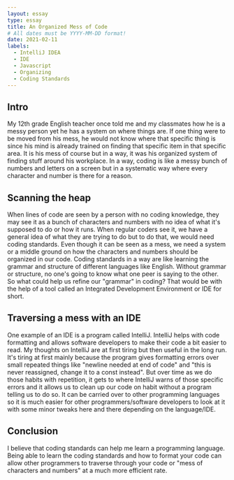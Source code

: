 ```yaml
---
layout: essay
type: essay
title: An Organized Mess of Code
# All dates must be YYYY-MM-DD format!
date: 2021-02-11
labels:
  - IntelliJ IDEA
  - IDE
  - Javascript
  - Organizing
  - Coding Standards
---
```


## Intro

My 12th grade English teacher once told me and my classmates how he is a messy person yet he has a system on where things are. If one thing were to be moved from his mess, he would not know where that specific thing is since his mind is already trained on finding that specific item in that specific area. It is his mess of course but in a way, it was his organized system of finding stuff around his workplace. In a way, coding is like a messy bunch of numbers and letters on a screen but in a systematic way where every character and number is there for a reason.

## Scanning the heap

When lines of code are seen by a person with no coding knowledge, they may see it as a bunch of characters and numbers with no idea of what it's supposed to do or how it runs. When regular coders see it, we have a general idea of what they are trying to do but to do that, we would need coding standards. Even though it can be seen as a mess, we need a system or a middle ground on how the characters and numbers should be organized in our code. Coding standards in a way are like learning the grammar and structure of different languages like English. Without grammar or structure, no one's going to know what one peer is saying to the other. So what could help us refine our "grammar" in coding? That would be with the help of a tool called an Integrated Development Environment or IDE for short.

## Traversing a mess with an IDE

One example of an IDE is a program called IntelliJ. IntelliJ helps with code formatting and allows software developers to make their code a bit easier to read. My thoughts on IntelliJ are at first tiring but then useful in the long run. It's tiring at first mainly because the program gives formatting errors over small repeated things like "newline needed at end of code" and "this is never reassigned, change it to a const instead". But over time as we do those habits with repetition, it gets to where IntelliJ warns of those specific errors and it allows us to clean up our code on habit without a program telling us to do so. It can be carried over to other programming languages so it is much easier for other programmers/software developers to look at it with some minor tweaks here and there depending on the language/IDE. 

## Conclusion

I believe that coding standards can help me learn a programming language. Being able to learn the coding standards and how to format your code can allow other programmers to traverse through your code or "mess of characters and numbers" at a much more efficient rate.
 

